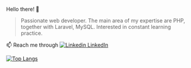 Hello there! 👋

> Passionate web developer. The main area of my expertise are PHP, together with Laravel, MySQL.
Interested in constant learning practice.

📫 Reach me through [![Linkedin](https://i.stack.imgur.com/gVE0j.png) LinkedIn](https://www.linkedin.com/in/kristaps-lidacis/)


[![Top Langs](https://github-readme-stats.vercel.app/api/top-langs/?username=KristapsLidacis&layout=compact&hide=html&theme=nord&hide_border=true)](https://github.com/anuraghazra/github-readme-stats)
